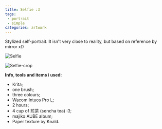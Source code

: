 ```yaml
---
title: Selfie :3
tags:
 - portrait
 - simple
categories: artwork
---
```

Stylized self-portrait. It isn't very close to reality, but based on reference by mirror xD

![Selfie](https://cdna.artstation.com/p/assets/images/images/016/497/514/large/lexi-reppo-leeppo-little900.jpg)
<!-- more -->

![Selfie-crop](https://cdna.artstation.com/p/assets/images/images/016/497/516/large/lexi-reppo-leeppo-crop.jpg)

**Info, tools and items i used:**
 -  Krita;
 -  one brush;
 -  three colours;
 -  Wacom Intuos Pro L;
 -  2 hours;
 -  4 cup of 煎茶 (sencha tea) :3;
 -  majiko AUBE album;
 -  Paper texture by Knald.
